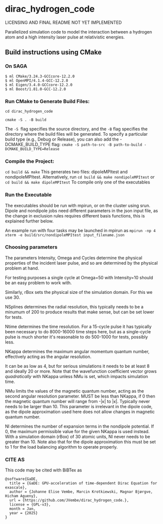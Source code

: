# dirac_hydrogen_code
LICENSING AND FINAL README NOT YET IMPLEMENTED

Parallelized simulation code to model the interaction between a hydrogen atom and a high intensity laser pulse at relativistic energies.

## Build instructions using CMake
### On SAGA
```
$ ml CMake/3.24.3-GCCcore-12.2.0
$ ml OpenMPI/4.1.4-GCC-12.2.0
$ ml Eigen/3.4.0-GCCcore-12.2.0
$ ml Boost/1.81.0-GCC-12.2.0
```
### Run CMake to Generate Build Files:
`cd dirac_hydrogen_code`

`cmake -S . -B build`

The `-S `flag specifies the source directory, and the `-B` flag specifies the directory where the build files will be generated.
To specify a particular build type (e.g., Debug or Release), you can also add the -DCMAKE_BUILD_TYPE flag:
`cmake -S path-to-src -B path-to-build -DCMAKE_BUILD_TYPE=Release`

### Compile the Project:
`cd build && make`
This generates two files: dipoleMPItest and nondipoleMPItest. Alternatively, run
`cd build && make nondipoleMPItest`
or
`cd build && make dipoleMPItest`
To compile only one of the executables

### Run the Executable
The executables should be run with mpirun, or on the cluster using srun. Dipole and nondipole jobs need different parameters in the json input file, as the change in exclusion rules requires different basis functions, this is explained further below.

An example run with four tasks may be launched in mpirun as
`mpirun -np 4 xterm -e build/src/nondipoleMPItest input_filename.json`

### Choosing parameters

The parameters Intensity, Omega and Cycles determine the physical properties of the incident laser pulse, and so are determined by the physical problem at hand.

For testing purposes a single cycle at Omega=50 with Intensity=10 should be an easy problem to work with.

Similarly, rBox sets the physical size of the simulation domain. For this we use 30.

NSplines determines the radial resolution, this typically needs to be a minumum of 200 to produce results that make sense, but can be set lower for tests. 

Ntime determines the time resolution. For a 15-cycle pulse it has typically been necessary to do 8000-16000 time steps here, but as a single-cycle pulse is much shorter it's reasonable to do 500-1000 for tests, possibly less.

NKappa determines the maximum angular momentum quantum number, effectively acting as the angular resolution. 

It can be as low as 4, but for serious simulations it needs to be at least 8 and ideally 20 or more. Note that the wavefunction coefficient vector grows _quadratically_ with NKappa unless NMu is set, which impacts simulation time.

NMu limits the values of the magnetic quantum number, acting as the second angular resolution parameter. MUST be less than NKappa, if 0 then the magnetic quantum number will range from -|κ| to |κ|. Typically never needs to be larger than 10. This parameter is irrelevant in the dipole code, as the dipole approximation used here does not allow changes in magnetic quantum number.

Nl determines the number of expansion terms in the nondipole potential. If 0, the maximum permissible value for the given NKappa is used instead. With a simulation domain (rBox) of 30 atomic units, Nl never needs to be greater than 10. Note also that for the dipole approximation this must be set to 1 for the load balancing algorithm to operate properly.

### CITE AS
This code may be cited with BiBTex as
```
@software{GaDE,
  title = {GaDE: GPU-acceleration of time-dependent Dirac Equation for exascale},
  author = {Johanne Elise Vembe, Marcin Krotkiewski, Magnar Bjørgve, Hicham Agueny},
  url = {https://github.com/JVembe/dirac_hydrogen_code.},
  license = {GPL-v3},
  month = Jan,
  year = {2025}
}
```
